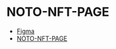 # NOTO-NFT-PAGE
- [Figma](https://www.figma.com/design/Pq4hfWUdicOilxvi4cWDsO/NOFO-NFTMarketplace?node-id=1044-101&t=dDzaMbswdArur2qo-1)
- [NOTO-NFT-PAGE](https://lilkost.github.io/NOFO-NFT/)

